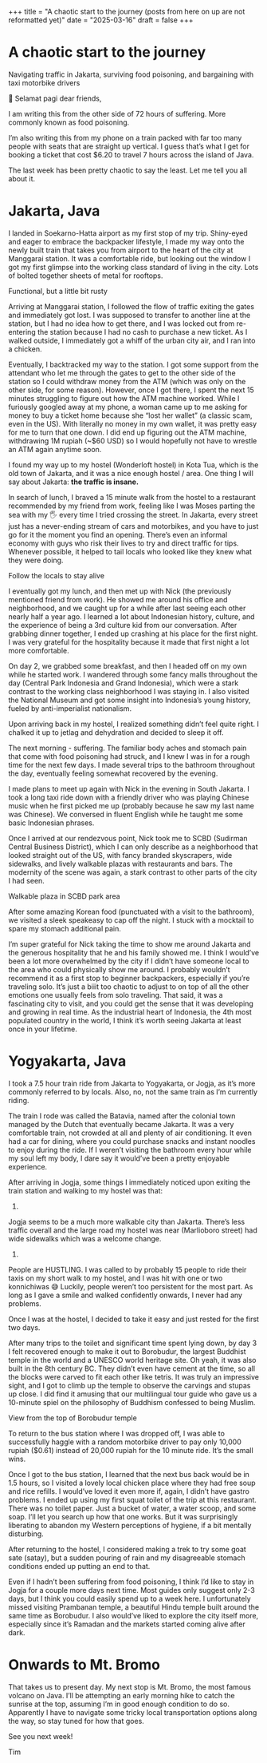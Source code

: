 +++
title = "A chaotic start to the journey (posts from here on up are not reformatted yet)"
date = "2025-03-16"
draft = false
+++

# A chaotic start to the journey

Navigating traffic in Jakarta, surviving food poisoning, and bargaining with taxi motorbike drivers

[](https://www.facebook.com/sharer/sharer.php?u=https%3A%2F%2Ftimhuang.beehiiv.com%2Fp%2Fa-chaotic-start-to-the-journey&utm_source=timhuang.beehiiv.com&utm_medium=newsletter&utm_campaign=a-chaotic-start-to-the-journey&_bhlid=dc3fe282393ba638c6be0a67638c7f64570d92f6) [](https://twitter.com/intent/tweet?text=Navigating+traffic+in+Jakarta%2C+surviving+food+poisoning%2C+and+bargaining+with+taxi+motorbike+drivers&url=https%3A%2F%2Ftimhuang.beehiiv.com%2Fp%2Fa-chaotic-start-to-the-journey&utm_source=timhuang.beehiiv.com&utm_medium=newsletter&utm_campaign=a-chaotic-start-to-the-journey&_bhlid=0ed2a7ff2dffc2f6ef08a200f69ef34b304765e0) [](https://www.threads.net/intent/post?text=Navigating+traffic+in+Jakarta%2C+surviving+food+poisoning%2C+and+bargaining+with+taxi+motorbike+drivers+https%3A%2F%2Ftimhuang.beehiiv.com%2Fp%2Fa-chaotic-start-to-the-journey&utm_source=timhuang.beehiiv.com&utm_medium=newsletter&utm_campaign=a-chaotic-start-to-the-journey&_bhlid=b7085b8ab832b6e6046786c211f98097a845bcb2) [](https://www.linkedin.com/sharing/share-offsite?url=https%3A%2F%2Ftimhuang.beehiiv.com%2Fp%2Fa-chaotic-start-to-the-journey&utm_source=timhuang.beehiiv.com&utm_medium=newsletter&utm_campaign=a-chaotic-start-to-the-journey&_bhlid=47f36e78521650f439cf9afb61210423863f0efd)

👋 Selamat pagi dear friends,

I am writing this from the other side of 72 hours of suffering. More commonly known as food poisoning.

I’m also writing this from my phone on a train packed with far too many people with seats that are straight up vertical. I guess that’s what I get for booking a ticket that cost $6.20 to travel 7 hours across the island of Java.

The last week has been pretty chaotic to say the least. Let me tell you all about it.

# Jakarta, Java

I landed in Soekarno-Hatta airport as my first stop of my trip. Shiny-eyed and eager to embrace the backpacker lifestyle, I made my way onto the newly built train that takes you from airport to the heart of the city at Manggarai station. It was a comfortable ride, but looking out the window I got my first glimpse into the working class standard of living in the city. Lots of bolted together sheets of metal for rooftops.

Functional, but a little bit rusty

Arriving at Manggarai station, I followed the flow of traffic exiting the gates and immediately got lost. I was supposed to transfer to another line at the station, but I had no idea how to get there, and I was locked out from re-entering the station because I had no cash to purchase a new ticket. As I walked outside, I immediately got a whiff of the urban city air, and I ran into a chicken.

Eventually, I backtracked my way to the station. I got some support from the attendant who let me through the gates to get to the other side of the station so I could withdraw money from the ATM (which was only on the other side, for some reason). However, once I got there, I spent the next 15 minutes struggling to figure out how the ATM machine worked. While I furiously googled away at my phone, a woman came up to me asking for money to buy a ticket home because she “lost her wallet” (a classic scam, even in the US). With literally no money in my own wallet, it was pretty easy for me to turn that one down. I did end up figuring out the ATM machine, withdrawing 1M rupiah (~$60 USD) so I would hopefully not have to wrestle an ATM again anytime soon.

I found my way up to my hostel (Wonderloft hostel) in Kota Tua, which is the old town of Jakarta, and it was a nice enough hostel / area. One thing I will say about Jakarta: **the traffic is insane.**

In search of lunch, I braved a 15 minute walk from the hostel to a restaurant recommended by my friend from work, feeling like I was Moses parting the sea with my 🖐️ every time I tried crossing the street. In Jakarta, every street just has a never-ending stream of cars and motorbikes, and you have to just go for it the moment you find an opening. There’s even an informal economy with guys who risk their lives to try and direct traffic for tips. Whenever possible, it helped to tail locals who looked like they knew what they were doing.

Follow the locals to stay alive

I eventually got my lunch, and then met up with Nick (the previously mentioned friend from work). He showed me around his office and neighborhood, and we caught up for a while after last seeing each other nearly half a year ago. I learned a lot about Indonesian history, culture, and the experience of being a 3rd culture kid from our conversation. After grabbing dinner together, I ended up crashing at his place for the first night. I was very grateful for the hospitality because it made that first night a lot more comfortable.

On day 2, we grabbed some breakfast, and then I headed off on my own while he started work. I wandered through some fancy malls throughout the day (Central Park Indonesia and Grand Indonesia), which were a stark contrast to the working class neighborhood I was staying in. I also visited the National Museum and got some insight into Indonesia’s young history, fueled by anti-imperialist nationalism.

Upon arriving back in my hostel, I realized something didn’t feel quite right. I chalked it up to jetlag and dehydration and decided to sleep it off.

The next morning - suffering. The familiar body aches and stomach pain that come with food poisoning had struck, and I knew I was in for a rough time for the next few days. I made several trips to the bathroom throughout the day, eventually feeling somewhat recovered by the evening.

I made plans to meet up again with Nick in the evening in South Jakarta. I took a long taxi ride down with a friendly driver who was playing Chinese music when he first picked me up (probably because he saw my last name was Chinese). We conversed in fluent English while he taught me some basic Indonesian phrases.

Once I arrived at our rendezvous point, Nick took me to SCBD (Sudirman Central Business District), which I can only describe as a neighborhood that looked straight out of the US, with fancy branded skyscrapers, wide sidewalks, and lively walkable plazas with restaurants and bars. The modernity of the scene was again, a stark contrast to other parts of the city I had seen.

Walkable plaza in SCBD park area

After some amazing Korean food (punctuated with a visit to the bathroom), we visited a sleek speakeasy to cap off the night. I stuck with a mocktail to spare my stomach additional pain.

I’m super grateful for Nick taking the time to show me around Jakarta and the generous hospitality that he and his family showed me. I think I would’ve been a lot more overwhelmed by the city if I didn’t have someone local to the area who could physically show me around. I probably wouldn’t recommend it as a first stop to beginner backpackers, especially if you’re traveling solo. It’s just a biiit too chaotic to adjust to on top of all the other emotions one usually feels from solo traveling. That said, it was a fascinating city to visit, and you could get the sense that it was developing and growing in real time. As the industrial heart of Indonesia, the 4th most populated country in the world, I think it’s worth seeing Jakarta at least once in your lifetime.

# Yogyakarta, Java

I took a 7.5 hour train ride from Jakarta to Yogyakarta, or Jogja, as it’s more commonly referred to by locals. Also, no, not the same train as I’m currently riding.

The train I rode was called the Batavia, named after the colonial town managed by the Dutch that eventually became Jakarta. It was a very comfortable train, not crowded at all and plenty of air conditioning. It even had a car for dining, where you could purchase snacks and instant noodles to enjoy during the ride. If I weren’t visiting the bathroom every hour while my soul left my body, I dare say it would’ve been a pretty enjoyable experience.

After arriving in Jogja, some things I immediately noticed upon exiting the train station and walking to my hostel was that:

1.

Jogja seems to be a much more walkable city than Jakarta. There’s less traffic overall and the large road my hostel was near (Marlioboro street) had wide sidewalks which was a welcome change.

1.

People are HUSTLING. I was called to by probably 15 people to ride their taxis on my short walk to my hostel, and I was hit with one or two konnichiwas 😅 Luckily, people weren’t too persistent for the most part. As long as I gave a smile and walked confidently onwards, I never had any problems.

Once I was at the hostel, I decided to take it easy and just rested for the first two days.

After many trips to the toilet and significant time spent lying down, by day 3 I felt recovered enough to make it out to Borobudur, the largest Buddhist temple in the world and a UNESCO world heritage site. Oh yeah, it was also built in the 8th century BC. They didn’t even have cement at the time, so all the blocks were carved to fit each other like tetris. It was truly an impressive sight, and I got to climb up the temple to observe the carvings and stupas up close. I did find it amusing that our multilingual tour guide who gave us a 10-minute spiel on the philosophy of Buddhism confessed to being Muslim.

View from the top of Borobudur temple

To return to the bus station where I was dropped off, I was able to successfully haggle with a random motorbike driver to pay only 10,000 rupiah ($0.61) instead of 20,000 rupiah for the 10 minute ride. It’s the small wins.

Once I got to the bus station, I learned that the next bus back would be in 1.5 hours, so I visited a lovely local chicken place where they had free soup and rice refills. I would’ve loved it even more if, again, I didn’t have gastro problems. I ended up using my first squat toilet of the trip at this restaurant. There was no toilet paper. Just a bucket of water, a water scoop, and some soap. I’ll let you search up how that one works. But it was surprisingly liberating to abandon my Western perceptions of hygiene, if a bit mentally disturbing.

After returning to the hostel, I considered making a trek to try some goat sate (satay), but a sudden pouring of rain and my disagreeable stomach conditions ended up putting an end to that.

Even if I hadn’t been suffering from food poisoning, I think I’d like to stay in Jogja for a couple more days next time. Most guides only suggest only 2-3 days, but I think you could easily spend up to a week here. I unfortunately missed visiting Prambanan temple, a beautiful Hindu temple built around the same time as Borobudur. I also would’ve liked to explore the city itself more, especially since it’s Ramadan and the markets started coming alive after dark.

# Onwards to Mt. Bromo

That takes us to present day. My next stop is Mt. Bromo, the most famous volcano on Java. I’ll be attempting an early morning hike to catch the sunrise at the top, assuming I’m in good enough condition to do so. Apparently I have to navigate some tricky local transportation options along the way, so stay tuned for how that goes.

See you next week!

Tim
